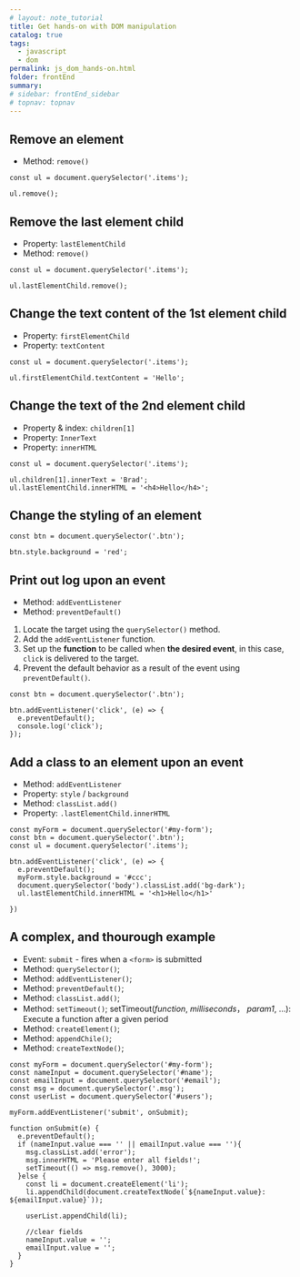 ```yaml
---
# layout: note_tutorial
title: Get hands-on with DOM manipulation
catalog: true
tags: 
  - javascript
  - dom
permalink: js_dom_hands-on.html
folder: frontEnd
summary: 
# sidebar: frontEnd_sidebar
# topnav: topnav
---
```


## Remove an element

-   Method: `remove()`

```
const ul = document.querySelector('.items');

ul.remove();
```

## Remove the last element child

-   Property: `lastElementChild`
-   Method: `remove()`

```
const ul = document.querySelector('.items');

ul.lastElementChild.remove();
```

## Change the text content of the 1st element child

-   Property: `firstElementChild`
-   Property: `textContent`

```
const ul = document.querySelector('.items');

ul.firstElementChild.textContent = 'Hello';
```

## Change the text of the 2nd element child

-   Property & index: `children[1]`
-   Property: `InnerText`
-   Property: `innerHTML`

```
const ul = document.querySelector('.items');

ul.children[1].innerText = 'Brad';
ul.lastElementChild.innerHTML = '<h4>Hello</h4>';
```

## Change the styling of an element

```
const btn = document.querySelector('.btn');

btn.style.background = 'red';
```

## Print out log upon an event

-   Method: `addEventListener`
-   Method: `preventDefault()`

1.  Locate the target using the `querySelector()` method.
2.  Add the `addEventListener` function.
3.  Set up the **function** to be called when **the desired event**, in this case, `click` is delivered to the target.
4.  Prevent the default behavior as a result of the event using `preventDefault()`.

```
const btn = document.querySelector('.btn');

btn.addEventListener('click', (e) => {
  e.preventDefault();
  console.log('click');
});
```

## Add a class to an element upon an event

-   Method: `addEventListener`
-   Property: `style` / `background`
-   Method: `classList.add()`
-   Property: `.lastElementChild.innerHTML`

```
const myForm = document.querySelector('#my-form');
const btn = document.querySelector('.btn');
const ul = document.querySelector('.items');

btn.addEventListener('click', (e) => {
  e.preventDefault();
  myForm.style.background = '#ccc';
  document.querySelector('body').classList.add('bg-dark');
  ul.lastElementChild.innerHTML = '<h1>Hello</h1>'
  
})
```

## A complex, and thourough example

-   Event: `submit` - fires when a `<form>` is submitted
-   Method: `querySelector()`;
-   Method: `addEventListener()`;
-   Method: `preventDefault()`;
-   Method: `classList.add()`;
-   Method: `setTimeout()`;
    setTimeout(*function*, *milliseconds*， *param1*, ...): Execute a function after a given period
-   Method: `createElement()`;
-   Method: `appendChile()`;
-   Method: `createTextNode()`;

```
const myForm = document.querySelector('#my-form');
const nameInput = document.querySelector('#name');
const emailInput = document.querySelector('#email');
const msg = document.querySelector('.msg');
const userList = document.querySelector('#users');

myForm.addEventListener('submit', onSubmit);

function onSubmit(e) {
  e.preventDefault();
  if (nameInput.value === '' || emailInput.value === ''){
    msg.classList.add('error');
    msg.innerHTML = 'Please enter all fields!';
    setTimeout(() => msg.remove(), 3000);
  }else {
    const li = document.createElement('li');
    li.appendChild(document.createTextNode(`${nameInput.value}: ${emailInput.value}`));

    userList.appendChild(li);

    //clear fields
    nameInput.value = '';
    emailInput.value = '';
  }
}

```





